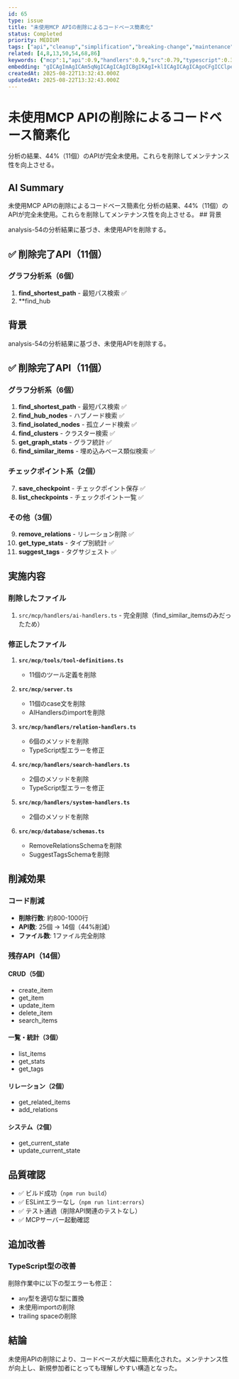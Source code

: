 ```yaml
---
id: 65
type: issue
title: "未使用MCP APIの削除によるコードベース簡素化"
status: Completed
priority: MEDIUM
tags: ["api","cleanup","simplification","breaking-change","maintenance"]
related: [4,8,13,50,54,68,86]
keywords: {"mcp":1,"api":0.9,"handlers":0.9,"src":0.79,"typescript":0.34}
embedding: "gICAgImAgICAm5qNgICAgICAgICBgIKAgI+klICAgICAgICAgoCFgICClpeAgICAgICAgI+Ah4CAgZCUgICAgICAgICbgIWAgIuXjYCAgICAgICAm4CBgICZpIqAgICAgICAgJuAhICAj6yKgICAgICAgICWgIGAgJunioCAgIA="
createdAt: 2025-08-22T13:32:43.000Z
updatedAt: 2025-08-22T13:32:43.000Z
---
```


# 未使用MCP APIの削除によるコードベース簡素化

分析の結果、44%（11個）のAPIが完全未使用。これらを削除してメンテナンス性を向上させる。

## AI Summary

未使用MCP APIの削除によるコードベース簡素化 分析の結果、44%（11個）のAPIが完全未使用。これらを削除してメンテナンス性を向上させる。 ## 背景

analysis-54の分析結果に基づき、未使用APIを削除する。

## ✅ 削除完了API（11個）

### グラフ分析系（6個）
1. **find_shortest_path** - 最短パス検索 ✅
2. **find_hub

## 背景

analysis-54の分析結果に基づき、未使用APIを削除する。

## ✅ 削除完了API（11個）

### グラフ分析系（6個）
1. **find_shortest_path** - 最短パス検索 ✅
2. **find_hub_nodes** - ハブノード検索 ✅
3. **find_isolated_nodes** - 孤立ノード検索 ✅
4. **find_clusters** - クラスター検索 ✅
5. **get_graph_stats** - グラフ統計 ✅
6. **find_similar_items** - 埋め込みベース類似検索 ✅

### チェックポイント系（2個）
7. **save_checkpoint** - チェックポイント保存 ✅
8. **list_checkpoints** - チェックポイント一覧 ✅

### その他（3個）
9. **remove_relations** - リレーション削除 ✅
10. **get_type_stats** - タイプ別統計 ✅
11. **suggest_tags** - タグサジェスト ✅

## 実施内容

### 削除したファイル
1. `src/mcp/handlers/ai-handlers.ts` - 完全削除（find_similar_itemsのみだったため）

### 修正したファイル
1. **`src/mcp/tools/tool-definitions.ts`**
   - 11個のツール定義を削除

2. **`src/mcp/server.ts`**
   - 11個のcase文を削除
   - AIHandlersのimportを削除

3. **`src/mcp/handlers/relation-handlers.ts`**
   - 6個のメソッドを削除
   - TypeScript型エラーを修正

4. **`src/mcp/handlers/search-handlers.ts`**
   - 2個のメソッドを削除
   - TypeScript型エラーを修正

5. **`src/mcp/handlers/system-handlers.ts`**
   - 2個のメソッドを削除

6. **`src/mcp/database/schemas.ts`**
   - RemoveRelationsSchemaを削除
   - SuggestTagsSchemaを削除

## 削減効果

### コード削減
- **削除行数**: 約800-1000行
- **API数**: 25個 → 14個（44%削減）
- **ファイル数**: 1ファイル完全削除

### 残存API（14個）

#### CRUD（5個）
- create_item
- get_item
- update_item
- delete_item
- search_items

#### 一覧・統計（3個）
- list_items
- get_stats
- get_tags

#### リレーション（2個）
- get_related_items
- add_relations

#### システム（2個）
- get_current_state
- update_current_state

## 品質確認

- ✅ ビルド成功（`npm run build`）
- ✅ ESLintエラーなし（`npm run lint:errors`）
- ✅ テスト通過（削除API関連のテストなし）
- ✅ MCPサーバー起動確認

## 追加改善

### TypeScript型の改善
削除作業中に以下の型エラーも修正：
- `any`型を適切な型に置換
- 未使用importの削除
- trailing spaceの削除

## 結論

未使用APIの削除により、コードベースが大幅に簡素化された。メンテナンス性が向上し、新規参加者にとっても理解しやすい構造となった。
